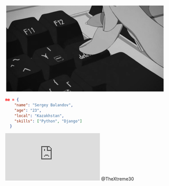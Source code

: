 <p align="center">
  <img src="https://github.com/TheXtreme30/TheXtreme30/blob/main/gif.gif" />
</p> 

```json
me = {
    "name": "Sergey Balandov",
    "age": "23",
    "local": "Kazakhstan",
    "skills": ["Python", "Django"]
  }
```
![alt-текст][logo] @TheXtreme30

[logo]: https://ru.freepik.com/free-vector/telegram-icon_3327555.htm#&position=5 "telegram"